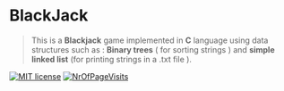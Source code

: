 # BlackJack
>This is a **Blackjack** game implemented in **C** language using data structures such as : **Binary trees** ( for sorting strings ) and **simple linked list** (for printing strings in a .txt file ).                                                                             

 [![MIT license](https://img.shields.io/badge/license-MIT-blue.svg)](https://badges.mit-license.org/)
 [![NrOfPageVisits](http://hits.dwyl.io/RalucaMagdoiu/Minesweeper-ASD.svg)](http://hits.dwyl.io/radumoraru/BlackJack)
